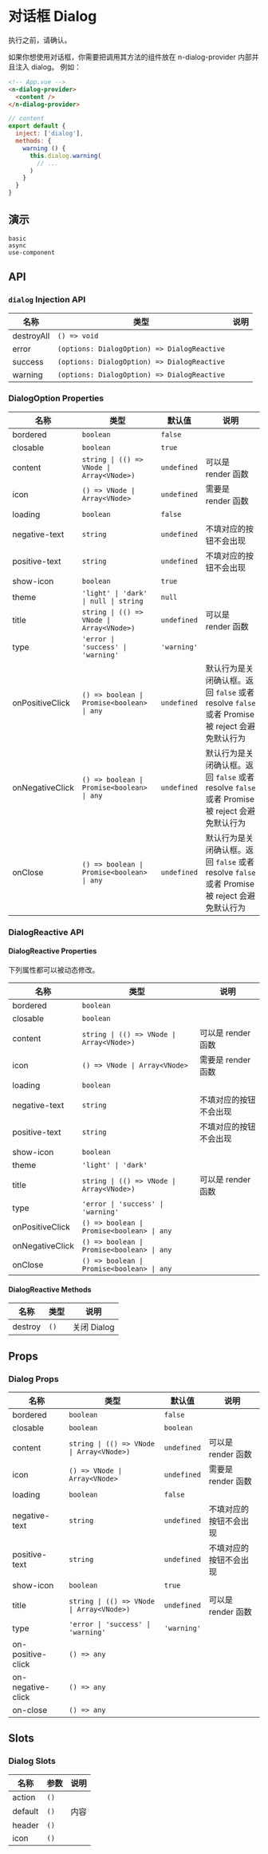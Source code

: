 # 对话框 Dialog
执行之前，请确认。

<n-space vertical align="stretch">
<n-alert title="使用前提" type="warning">
  如果你想使用对话框，你需要把调用其方法的组件放在 <n-text code>n-dialog-provider</n-text> 内部并且注入 <n-text code>dialog</n-text>。
</n-alert>
例如：

```html
<!-- App.vue -->
<n-dialog-provider>
  <content />
</n-dialog-provider>
```

```js
// content
export default {
  inject: ['dialog'],
  methods: {
    warning () {
      this.dialog.warning(
        // ...
      )
    }
  }
}
```
</n-space>

## 演示
```demo
basic
async
use-component
```

## API
### `dialog` Injection API
|名称|类型|说明|
|-|-|-|
|destroyAll|`() => void`||
|error|`(options: DialogOption) => DialogReactive`||
|success|`(options: DialogOption) => DialogReactive`||
|warning|`(options: DialogOption) => DialogReactive`||

### DialogOption Properties
|名称|类型|默认值|说明|
|-|-|-|-|
|bordered|`boolean`|`false`||
|closable|`boolean`|`true`||
|content|`string \| (() => VNode \| Array<VNode>)`|`undefined`|可以是 render 函数|
|icon|`() => VNode \| Array<VNode>`|`undefined`|需要是 render 函数|
|loading|`boolean`|`false`||
|negative-text|`string`|`undefined`|不填对应的按钮不会出现|
|positive-text|`string`|`undefined`|不填对应的按钮不会出现|
|show-icon|`boolean`|`true`||
|theme|`'light' \| 'dark' \| null \| string`|`null`||
|title|`string \| (() => VNode \| Array<VNode>)`|`undefined`|可以是 render 函数|
|type|`'error \| 'success' \| 'warning'`|`'warning'`||
|onPositiveClick|`() => boolean \| Promise<boolean> \| any`|`undefined`|默认行为是关闭确认框。返回 `false` 或者 resolve `false` 或者 Promise 被 reject 会避免默认行为|
|onNegativeClick|`() => boolean \| Promise<boolean> \| any`|`undefined`|默认行为是关闭确认框。返回 `false` 或者 resolve `false` 或者 Promise 被 reject 会避免默认行为|
|onClose|`() => boolean \| Promise<boolean> \| any`|`undefined`|默认行为是关闭确认框。返回 `false` 或者 resolve `false` 或者 Promise 被 reject 会避免默认行为|

### DialogReactive API
#### DialogReactive Properties
下列属性都可以被动态修改。

|名称|类型|说明|
|-|-|-|
|bordered|`boolean`||
|closable|`boolean`||
|content|`string \| (() => VNode \| Array<VNode>)`|可以是 render 函数|
|icon|`() => VNode \| Array<VNode>`|需要是 render 函数|
|loading|`boolean`||
|negative-text|`string`|不填对应的按钮不会出现|
|positive-text|`string`|不填对应的按钮不会出现|
|show-icon|`boolean`||
|theme|`'light' \| 'dark'`||
|title|`string \| (() => VNode \| Array<VNode>)`|可以是 render 函数|
|type|`'error \| 'success' \| 'warning'`||
|onPositiveClick|`() => boolean \| Promise<boolean> \| any`||
|onNegativeClick|`() => boolean \| Promise<boolean> \| any`||
|onClose|`() => boolean \| Promise<boolean> \| any`||

#### DialogReactive Methods
|名称|类型|说明|
|-|-|-|
|destroy|`()`|关闭 Dialog|

## Props
### Dialog Props
|名称|类型|默认值|说明|
|-|-|-|-|
|bordered|`boolean`|`false`||
|closable|`boolean`|`boolean`||
|content|`string \| (() => VNode \| Array<VNode>)`|`undefined`|可以是 render 函数|
|icon|`() => VNode \| Array<VNode>`|`undefined`|需要是 render 函数|
|loading|`boolean`|`false`||
|negative-text|`string`|`undefined`|不填对应的按钮不会出现|
|positive-text|`string`|`undefined`|不填对应的按钮不会出现|
|show-icon|`boolean`|`true`||
|title|`string \| (() => VNode \| Array<VNode>)`|`undefined`|可以是 render 函数|
|type|`'error \| 'success' \| 'warning'`|`'warning'`||
|on-positive-click|`() => any`||
|on-negative-click|`() => any`||
|on-close|`() => any`||

## Slots
### Dialog Slots
|名称|参数|说明|
|-|-|-|
|action|`()`||
|default|`()`|内容|
|header|`()`||
|icon|`()`||


